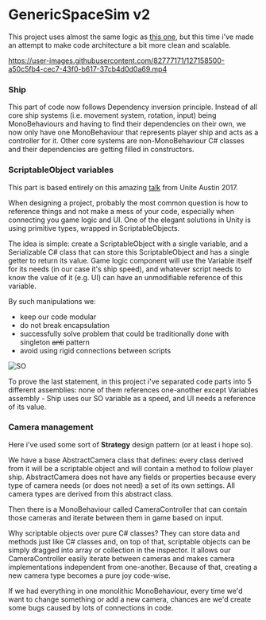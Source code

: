 

# GenericSpaceSim v2

This project uses almost the same logic as [this one](https://github.com/ForestSquirrelDev/GenericSpaceSim), but this time i've made an attempt to make code architecture a bit more clean and scalable.

https://user-images.githubusercontent.com/82777171/127158500-a50c5fb4-cec7-43f0-b617-37cb4d0d0a69.mp4

### Ship
This part of code now follows Dependency inversion principle. Instead of all core ship systems (i.e. movement system, rotation, input) being MonoBehaviours and having to find their dependencies on their own, we now only have one MonoBehaviour that represents player ship and acts as a controller for it. Other core systems are non-MonoBehaviour C# classes and their dependencies are getting filled in constructors.

### ScriptableObject variables
This part is based entirely on this amazing [talk](https://youtu.be/raQ3iHhE_Kk) from Unite Austin 2017.

When designing a project, probably  the most common question is how to reference things and not make a mess of your code, especially when connecting you game logic and UI. One of the elegant solutions in Unity is using primitive types, wrapped in ScriptableObjects.

The idea is simple: create a ScriptableObject with a single variable, and a Serializable C# class that can store this ScriptableObject and has a single getter to return its value. Game logic component will use the Variable itself for its needs (in our case it's ship speed), and whatever script needs to know the value of it (e.g. UI) can have an unmodifiable reference of this variable.

By such manipulations we: 
- keep our code modular
- do not break encapsulation
- successfully solve problem that could be traditionally done with singleton <s>anti</s> pattern
- avoid using rigid connections between scripts

![SO](https://user-images.githubusercontent.com/82777171/128982404-55168def-79ea-40ae-ba81-b3e0e3a897f2.png)

To prove the last statement, in this project i've separated code parts into 5 different assemblies: none of them references one-another except Variables assembly - Ship uses our SO variable as a speed, and UI needs a reference of its value.

### Camera management
Here i've used some sort of **Strategy** design pattern (or at least i hope so).

We have a base AbstractCamera class that defines: every class derived from it will be a scriptable object and will contain a method to follow player ship. AbstractCamera does not have any fields or properties because every type of camera needs (or does not need) a set of its own settings. All camera types are derived from this abstract class.

Then there is a MonoBehaviour called CameraController that can contain those cameras and iterate between them in game based on input.

Why scriptable objects over pure C# classes? They can store data and methods just like C# classes and, on top of that, scriptable objects can be simply dragged into array or collection in the inspector. It allows our CameraController easily iterate between cameras and makes camera implementations independent from one-another. Because of that, creating a new camera type becomes a pure joy code-wise. 

If we had everything in one monolithic MonoBehaviour, every time we'd want to change something or add a new camera, chances are we'd create some bugs caused by lots of connections in code.
